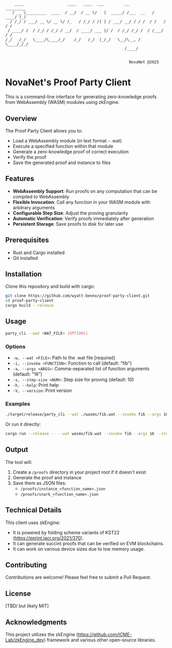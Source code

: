 # 
```
    ____                   ____   ____  ___         __           _________ 
   / __ \_________  ____  / __/  / __ \/   |  _____/ /___  __   / ____/ (_)
  / /_/ / ___/ __ \/ __ \/ /_   / /_/ / /| | / ___/ __/ / / /  / /   / / / 
 / ____/ /  / /_/ / /_/ / __/  / ____/ ___ |/ /  / /_/ /_/ /  / /___/ / /  
/_/   /_/   \____/\____/_/    /_/   /_/  |_/_/   \__/\__, /   \____/_/_/   
                                                    /____/                 
                                                                         
                                                                         
                                                      NovaNet @2025
```

# NovaNet's Proof Party Client

This is a command-line interface for generating zero-knowledge proofs from WebAssembly (WASM) modules using zkEngine. 

## Overview

The Proof Party Client allows you to:
- Load a WebAssembly module (in text format - .wat)
- Execute a specified function within that module
- Generate a zero-knowledge proof of correct execution
- Verify the proof
- Save the generated proof and instance to files

## Features

- **WebAssembly Support**: Run proofs on any computation that can be compiled to WebAssembly
- **Flexible Invocation**: Call any function in your WASM module with arbitrary arguments
- **Configurable Step Size**: Adjust the proving granularity
- **Automatic Verification**: Verify proofs immediately after generation
- **Persistent Storage**: Save proofs to disk for later use

## Prerequisites

- Rust and Cargo installed
- Git installed

## Installation

Clone this repository and build with cargo:

```bash
git clone https://github.com/wyatt-benno/proof-party-client.git
cd proof-party-client
cargo build --release
```

## Usage

```bash
party_cli --wat <WAT_FILE> [OPTIONS]
```

### Options

- `-w, --wat <FILE>`: Path to the .wat file [required]
- `-i, --invoke <FUNCTION>`: Function to call (default: "fib")
- `-a, --args <ARGS>`: Comma-separated list of function arguments (default: "16")
- `-s, --step-size <NUM>`: Step size for proving (default: 10)
- `-h, --help`: Print help
- `-V, --version`: Print version

### Examples

```bash
./target/release/party_cli --wat ./wasms/fib.wat --invoke fib --args 16 --step-size 10
```

Or run it directly:

```bash
cargo run --release -- --wat wasms/fib.wat --invoke fib --args 16 --step-size 10
```

## Output

The tool will:
1. Create a `/proofs` directory in your project root if it doesn't exist
2. Generate the proof and instance
3. Save them as JSON files:
   - `/proofs/instance_<function_name>.json`
   - `/proofs/snark_<function_name>.json`

## Technical Details

This client uses zkEngine:
- It is powered by folding scheme variants of KST22 (https://eprint.iacr.org/2021/370).
- It can generate succint proofs that can be verified on EVM blockchains.
- It can work on various device sizes due to low memory usage.

## Contributing

Contributions are welcome! Please feel free to submit a Pull Request.

## License

[TBD/ but likely MIT]

## Acknowledgments

This project utilizes the zkEngine (https://github.com/ICME-Lab/zkEngine_dev) framework and various other open-source libraries. 